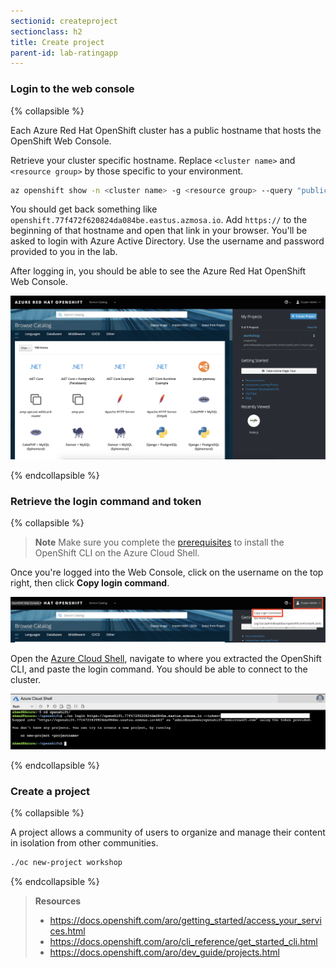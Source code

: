 ```yaml
---
sectionid: createproject
sectionclass: h2
title: Create project
parent-id: lab-ratingapp
---
```


### Login to the web console

{% collapsible %}

Each Azure Red Hat OpenShift cluster has a public hostname that hosts the OpenShift Web Console.

Retrieve your cluster specific hostname. Replace `<cluster name>` and `<resource group>` by those specific to your environment.

```sh
az openshift show -n <cluster name> -g <resource group> --query "publicHostname" -o tsv
```

You should get back something like `openshift.77f472f620824da084be.eastus.azmosa.io`. Add `https://` to the beginning of that hostname and open that link in your browser. You'll be asked to login with Azure Active Directory. Use the username and password provided to you in the lab.

After logging in, you should be able to see the Azure Red Hat OpenShift Web Console.

![Azure Red Hat OpenShift Web Console](media/openshift-webconsole.png)

{% endcollapsible %}

### Retrieve the login command and token

{% collapsible %}

> **Note** Make sure you complete the [prerequisites](#prereq) to install the OpenShift CLI on the Azure Cloud Shell.

Once you're logged into the Web Console, click on the username on the top right, then click **Copy login command**.

![Copy login command](media/login-command.png)

Open the [Azure Cloud Shell](https://shell.azure.com), navigate to where you extracted the OpenShift CLI, and paste the login command. You should be able to connect to the cluster.

![Login through the cloud shell](media/oc-login-cloudshell.png)

{% endcollapsible %}

### Create a project

{% collapsible %}

A project allows a community of users to organize and manage their content in isolation from other communities.

```sh
./oc new-project workshop
```

{% endcollapsible %}

> **Resources**
> * <https://docs.openshift.com/aro/getting_started/access_your_services.html>
> * <https://docs.openshift.com/aro/cli_reference/get_started_cli.html>
> * <https://docs.openshift.com/aro/dev_guide/projects.html>